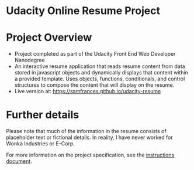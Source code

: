 Udacity Online Resume Project
=============================

Project Overview
================

- Project completed as part of the Udacity Front End Web Developer Nanodegree
- An interactive resume application that reads resume content from data stored
  in javascript objects and dynamically displays that content within a provided
  template. Uses objects, functions, conditionals, and control structures to
  compose the content that will display on the resume.
- Live version at: https://samfrances.github.io/udacity-resume

Further details
===============

Please note that much of the information in the resume consists of placeholder
text or fictional details. In reality, I have never worked for Wonka Industries
or E-Corp.

For more information on the project specification, see the
[instructions document](instructions.md).